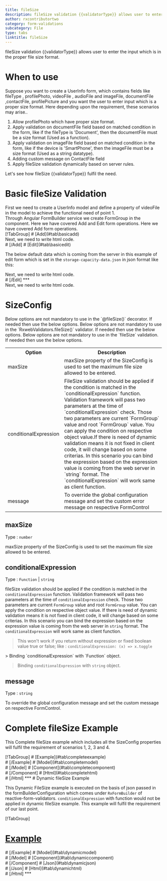 ```yaml
---
title: fileSize
description: fileSize validation {{validatorType}} allows user to enter the input which is in the proper file size format.
author: rxcontributortwo
category: form-validations
subcategory: File
type: tabs
linktitle: fileSize
---
```


<div class="title-bar"><p>fileSize validation {{validatorType}} allows user to enter the input which is in the proper file size format.</p></div>

# When to use
Suppose you want to create a UserInfo form, which contains fields like fileType , profilePhoto, videoFile , audioFile and imageFile, documentFile ,contactFile, profilePicture and you want the user to enter input which is a proper size format. Here depending upon the requirement, these scenarios may arise..
<ol class='showHideElement'>
   <li>Allow profilePhoto which have proper size format.</li>
   <li>Apply validation on documentFile field based on matched condition in the form, like if the fileType is 'Document', then the documentFile must be a size format (Used as a function).</li>
   <li>Apply validation on imageFile field based on matched condition in the form, like if the device is 'SmartPhone', then the imageFile must be a size format (Used as a string datatype).</li>
   <li>Adding custom message on ContactFile field</li>
   <data-scope scope="['decorator','validator']">
   <li>Apply fileSize validation dynamically based on server rules.</li>
   </data-scope>
</ol>

Let's see how fileSize {{validatorType}} fulfil the need.
 
# Basic fileSize Validation
<data-scope scope="['decorator','template-driven-directives','template-driven-decorators']">
First we need to create a UserInfo model and define a property of videoFile in the model to achieve the functional need of point 1.
<div component="app-code" key="fileSize-add-model"></div> 
</data-scope>
Through Angular FormBuilder service we create FormGroup in the component.
<data-scope scope="['decorator']">
Here we have covered Add and Edit form operations. 
</data-scope>

<data-scope scope="['validator','template-driven-directives','template-driven-decorators']">
Here we have covered Add form operations. 
</data-scope>

<data-scope scope="['decorator']">
<div component="app-tabs" key="basic-operations"></div>
[!TabGroup]
# [Add](#tab\basicadd)
<div component="app-code" key="fileSize-add-component"></div> 
Next, we need to write html code.
<div component="app-code" key="fileSize-add-html"></div> 
<div component="app-example-runner" ref-component="app-fileSize-add"></div>
# [/Add]
# [Edit](#tab\basicedit)
<div component="app-code" key="fileSize-edit-component"></div>

The below default data which is coming from the server in this example of edit form which is set in the `storage-capacity-data.json` in json format like this:
<div component="app-code" key="fileSize-edit-json"></div> 
Next, we need to write html code.
<div component="app-code" key="fileSize-edit-html"></div> 
<div component="app-example-runner" ref-component="app-fileSize-edit"></div>
# [/Edit]
***
</data-scope>

<data-scope scope="['validator','template-driven-directives','template-driven-decorators']">
<div component="app-code" key="fileSize-add-component"></div> 
Next, we need to write html code.
<div component="app-code" key="fileSize-add-html"></div> 
<div component="app-example-runner" ref-component="app-fileSize-add"></div>
</data-scope>

# SizeConfig
<data-scope scope="['decorator']">
Below options are not mandatory to use in the `@fileSize()` decorator. If needed then use the below options.
</data-scope>
<data-scope scope="['validator']">
Below options are not mandatory to use in the `RxwebValidators.fileSize()` validator. If needed then use the below options.
</data-scope>
<data-scope scope="['template-driven-directives','template-driven-decorators']">
Below options are not mandatory to use in the `fileSize` validation. If needed then use the below options.
</data-scope>

<table class="table table-bordered table-striped showHideElement">
<tr><th>Option</th><th>Description</th></tr>
<tr><td><a (click)='scrollTo("#maxSize")' title="maxSize">maxSize</a></td><td>maxSize property of the SizeConfig is used to set the maximum file size allowed to be entered.</td></tr>
<tr><td><a (click)='scrollTo("#conditionalExpression")' title="conditionalExpression">conditionalExpression</a></td><td>FileSize validation should be applied if the condition is matched in the `conditionalExpression` function. Validation framework will pass two parameters at the time of `conditionalExpression` check. Those two parameters are current `FormGroup` value and root `FormGroup` value. You can apply the condition on respective object value.If there is need of dynamic validation means it is not fixed in client code, it will change based on some criterias. In this scenario you can bind the expression based on the expression value is coming from the web server in `string` format. The `conditionalExpression` will work same as client function.</td></tr>
<tr><td><a (click)='scrollTo("#message")' title="message">message</a></td><td>To override the global configuration message and set the custom error message on respective FormControl</td></tr>
</table>

## maxSize
Type :  `number` 

maxSize property of the SizeConfig is used to set the maximum file size allowed to be entered.

<div component="app-code" key="fileSize-maxSizeExample-model"></div> 
<div component="app-example-runner" ref-component="app-fileSize-maxSize" title="fileSize {{validatorType}} with maxSize" key="maxSize"></div>

## conditionalExpression 
Type :  `Function`  |  `string` 

fileSize validation should be applied if the condition is matched in the `conditionalExpression` function. Validation framework will pass two parameters at the time of `conditionalExpression` check. Those two parameters are current `FormGroup` value and root `FormGroup` value. You can apply the condition on respective object value.
If there is need of dynamic validation means it is not fixed in client code, it will change based on some criterias. In this scenario you can bind the expression based on the expression value is coming from the web server in `string` format. The `conditionalExpression` will work same as client function.

> This won't work if you return without expression or fixed boolean value true or false; like : `conditionalExpression: (x) => x.toggle`

<data-scope scope="['validator','decorator']">
> Binding `conditionalExpression` with `Function` object.
<div component="app-code" key="fileSize-conditionalExpressionExampleFunction-model"></div> 
</data-scope>

> Binding `conditionalExpression` with `string` object.
<div component="app-code" key="fileSize-conditionalExpressionExampleString-model"></div> 

<div component="app-example-runner" ref-component="app-fileSize-conditionalExpression" title="fileSize {{validatorType}} with conditionalExpression" key="conditionalExpression"></div>

## message 
Type :  `string` 

To override the global configuration message and set the custom message on respective FormControl.

<div component="app-code" key="fileSize-messageExample-model"></div> 
<div component="app-example-runner" ref-component="app-fileSize-message" title="fileSize {{validatorType}} with message" key="message"></div>

# Complete fileSize Example

This Complete fileSize example which includes all the SizeConfig properties will fulfil the requirement of scenarios 1, 2, 3 and 4.

<div component="app-tabs" key="complete"></div>
[!TabGroup]
# [Example](#tab\completeexample)
<div component="app-example-runner" ref-component="app-fileSize-complete"></div>
# [/Example]
<data-scope scope="['decorator','template-driven-directives','template-driven-decorators']">
# [Model](#tab\completemodel)
<div component="app-code" key="fileSize-complete-model"></div>
# [/Model]
</data-scope>
# [Component](#tab\completecomponent)
<div component="app-code" key="fileSize-complete-component"></div>
# [/Component]
# [Html](#tab\completehtml)
<div component="app-code" key="fileSize-complete-html"></div> 
# [/Html]
***

<data-scope scope="['decorator','validator']">
# Dynamic fileSize Example

This Dynamic FileSize example is executed on the basis of json passed in the formBuilderConfiguration which comes under `RxFormBuilder` of reactive-form-validators. `conditionalExpression` with function would not be applied in dynamic fileSize example. This example will fulfil the requirement of our last point.

<div component="app-tabs" key="dynamic"></div>

[!TabGroup]
# [Example](#tab\dynamicexample)
<div component="app-example-runner" ref-component="app-fileSize-dynamic"></div>
# [/Example]
<data-scope scope="['decorator']">
# [Model](#tab\dynamicmodel)
<div component="app-code" key="fileSize-dynamic-model"></div>
# [/Model]
</data-scope>
# [Component](#tab\dynamiccomponent)
<div component="app-code" key="fileSize-dynamic-component"></div>
# [/Component]
# [Json](#tab\dynamicjson)
<div component="app-code" key="fileSize-dynamic-json"></div>
# [/Json]
# [Html](#tab\dynamichtml)
<div component="app-code" key="fileSize-dynamic-html"></div> 
# [/Html]
***
</data-scope>
